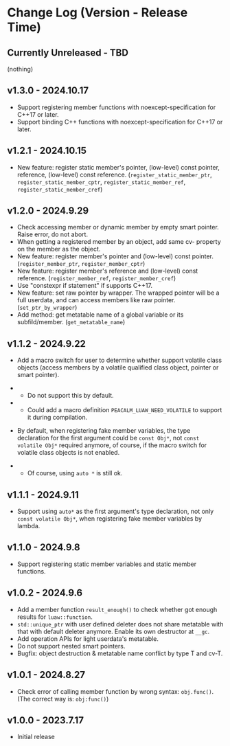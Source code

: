 # Change Log (Version - Release Time)


## Currently Unreleased - TBD

(nothing)


## v1.3.0 - 2024.10.17

* Support registering member functions with noexcept-specification for C++17 or later.
* Support binding C++ functions with noexcept-specification for C++17 or later.

## v1.2.1 - 2024.10.15

* New feature: register static member's pointer, (low-level) const pointer, reference, (low-level) const reference. (`register_static_member_ptr`, `register_static_member_cptr`, `register_static_member_ref`, `register_static_member_cref`)


## v1.2.0 - 2024.9.29

* Check accessing member or dynamic member by empty smart pointer. Raise error, do not abort.
* When getting a registered member by an object, add same cv- property on the member as the object.
* New feature: register member's pointer and (low-level) const pointer. (`register_member_ptr`, `register_member_cptr`)
* New feature: register member's reference and (low-level) const reference. (`register_member_ref`, `register_member_cref`)
* Use "constexpr if statement" if supports C++17.
* New feature: set raw pointer by wrapper. The wrapped pointer will be a full userdata, and can access members like raw pointer. (`set_ptr_by_wrapper`)
* Add method: get metatable name of a global variable or its subfild/member. (`get_metatable_name`)


## v1.1.2 - 2024.9.22

* Add a macro switch for user to determine whether support volatile class objects 
(access members by a volatile qualified class object, pointer or smart pointer). 
* * Do not support this by default.
* * Could add a macro definition `PEACALM_LUAW_NEED_VOLATILE` to support it during compilation.

* By default, when registering fake member variables, the type declaration for the first argument could be `const Obj*`, not `const volatile Obj*` required anymore, of course, if the macro switch for volatile class objects is not enabled.
* * Of course, using `auto *` is still ok.


## v1.1.1 - 2024.9.11

* Support using `auto*` as the first argument's type declaration, not only `const volatile Obj*`, when registering fake member variables by lambda.


## v1.1.0 - 2024.9.8

* Support registering static member variables and static member functions.


## v1.0.2 - 2024.9.6

* Add a member function `result_enough()` to check whether got enough results for `luaw::function`.
* `std::unique_ptr` with user defined deleter does not share metatable with that with default deleter anymore. Enable its own destructor at `__gc`.
* Add operation APIs for light userdata's metatable.
* Do not support nested smart pointers.
* Bugfix: object destruction & metatable name conflict by type T and cv-T.


## v1.0.1 - 2024.8.27

* Check error of calling member function by wrong syntax: `obj.func()`. (The correct way is: `obj:func()`)


## v1.0.0 - 2023.7.17

* Initial release
